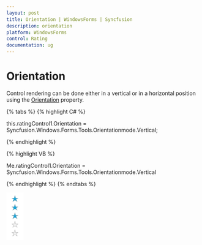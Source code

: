 ```yaml
---
layout: post
title: Orientation | WindowsForms | Syncfusion
description: orientation
platform: WindowsForms
control: Rating  
documentation: ug
---
```


# Orientation

Control rendering can be done either in a vertical or in a horizontal position using the [Orientation](https://help.syncfusion.com/cr/windowsforms/Syncfusion.Tools.Windows~Syncfusion.Windows.Forms.Tools.RatingControl~Orientation.html) property. 

{% tabs %}
{% highlight C# %}

this.ratingControl1.Orientation = Syncfusion.Windows.Forms.Tools.Orientationmode.Vertical;

{% endhighlight %}

{% highlight VB %}

Me.ratingControl1.Orientation = Syncfusion.Windows.Forms.Tools.Orientationmode.Vertical

{% endhighlight %}
{% endtabs %}

![Orientation](Orientation_images/Orientation_img1.png)
